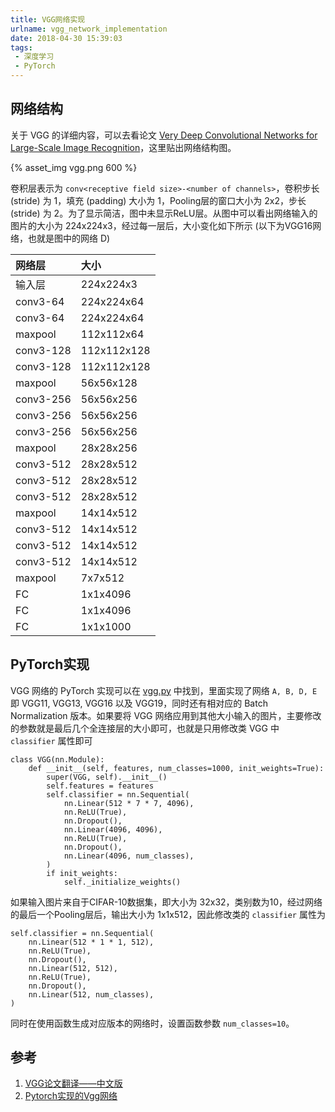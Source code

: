 ```yaml
---
title: VGG网络实现
urlname: vgg_network_implementation
date: 2018-04-30 15:39:03
tags:
 - 深度学习
 - PyTorch
---
```


## 网络结构

关于 VGG 的详细内容，可以去看论文 [Very Deep Convolutional Networks for Large-Scale Image Recognition](https://arxiv.org/abs/1409.1556)，这里贴出网络结构图。

{% asset_img vgg.png 600 %}

卷积层表示为 `conv<receptive field size>-<number of channels>`，卷积步长 (stride) 为 1，填充 (padding) 大小为 1，Pooling层的窗口大小为 2x2，步长 (stride) 为 2。为了显示简洁，图中未显示ReLU层。从图中可以看出网络输入的图片的大小为 224x224x3，经过每一层后，大小变化如下所示 (以下为VGG16网络，也就是图中的网络 D)

| 网络层    | 大小       |
| :--------- | :---------- |
| 输入层    | 224x224x3  |
| conv3-64 | 224x224x64 |
| conv3-64  | 224x224x64 |
| maxpool | 112x112x64 |
| conv3-128 | 112x112x128 |
| conv3-128 | 112x112x128 |
| maxpool | 56x56x128 |
| conv3-256 | 56x56x256 |
| conv3-256 | 56x56x256 |
| conv3-256 | 56x56x256 |
| maxpool | 28x28x256 |
| conv3-512 | 28x28x512 |
| conv3-512 | 28x28x512 |
| conv3-512 | 28x28x512 |
| maxpool | 14x14x512 |
| conv3-512 | 14x14x512 |
| conv3-512 | 14x14x512 |
| conv3-512 | 14x14x512 |
| maxpool | 7x7x512 |
| FC | 1x1x4096 |
| FC | 1x1x4096 |
| FC | 1x1x1000|

## PyTorch实现

VGG 网络的 PyTorch 实现可以在 [vgg.py](https://github.com/pytorch/vision/blob/master/torchvision/models/vgg.py) 中找到，里面实现了网络 `A, B, D, E` 即 VGG11, VGG13, VGG16 以及 VGG19，同时还有相对应的 Batch Normalization 版本。如果要将 VGG 网络应用到其他大小输入的图片，主要修改的参数就是最后几个全连接层的大小即可，也就是只用修改类 VGG 中 `classifier` 属性即可

```
class VGG(nn.Module):
	def __init__(self, features, num_classes=1000, init_weights=True):
        super(VGG, self).__init__()
        self.features = features
        self.classifier = nn.Sequential(
            nn.Linear(512 * 7 * 7, 4096),
            nn.ReLU(True),
            nn.Dropout(),
            nn.Linear(4096, 4096),
            nn.ReLU(True),
            nn.Dropout(),
            nn.Linear(4096, num_classes),
        )
        if init_weights:
            self._initialize_weights()
```

如果输入图片来自于CIFAR-10数据集，即大小为 32x32，类别数为10，经过网络的最后一个Pooling层后，输出大小为 1x1x512，因此修改类的 `classifier` 属性为

```
self.classifier = nn.Sequential(
    nn.Linear(512 * 1 * 1, 512),
    nn.ReLU(True),
    nn.Dropout(),
    nn.Linear(512, 512),
    nn.ReLU(True),
    nn.Dropout(),
    nn.Linear(512, num_classes),
)
```

同时在使用函数生成对应版本的网络时，设置函数参数 `num_classes=10`。

## 参考

1. [VGG论文翻译——中文版](http://noahsnail.com/2017/08/17/2017-8-17-VGG%E8%AE%BA%E6%96%87%E7%BF%BB%E8%AF%91%E2%80%94%E2%80%94%E4%B8%AD%E6%96%87%E7%89%88/)
2. [Pytorch实现的Vgg网络](https://guanfuchen.github.io/post/markdown_blog_ws/markdown_blog_2017_11/pytorch%E5%AE%9E%E7%8E%B0%E7%9A%84vgg%E7%BD%91%E7%BB%9C/)
